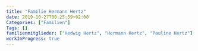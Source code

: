```yaml
---
title: "Familie Hermann Hertz"
date: 2019-10-27T00:25:59+02:00
Categories: ["Familien"]
Tags: []
familienmitglieder: ["Hedwig Hertz", "Hermann Hertz", "Pauline Hertz"]
workInProgress: true
---
```


